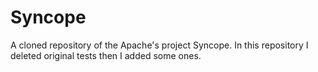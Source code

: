 # Syncope
A cloned repository of the Apache's project Syncope. In this repository I deleted original tests then I added some ones.
